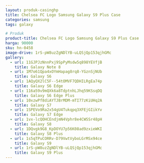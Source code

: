 ```yaml
---
layout: produk-casinghp
title: Chelsea FC Logo Samsung Galaxy S9 Plus Case
categories: samsung
tags: galaxy

# Produk
product-title: Chelsea FC Logo Samsung Galaxy S9 Plus Case
harga: 90000
sku: hn-0458
image-drive: 1rS-pW8uzZgNDlYB-uLQSjQp153qjhGMc
gallery:
  - url: 11GJPJzNnnPxj9SpPyMsdw5q898YEVfjB
    title: Galaxy Note 8
  - url: 1M7o61Qpa4xOYmHapag8rq8-YGznSjNUb
    title: Galaxy S6
  - url: 1AQyQX2lC5F--54tOMVF7QDHILRgEa74p
    title: Galaxy S6 Edge
  - url: 116a59v9mQXk6a8TdptnhLJhq59KSsqDQ
    title: Galaxy S6 Edge Plus
  - url: 10xzwPf8diAYTJBrMDM-mTI77zKiUHq2A
    title: Galaxy S7
  - url: 1SPEVo9Ra2x54gU4Tukqpq3XFEjGIikYv
    title: Galaxy S7 Edge
  - url: 1vx-lcQOHCEndjmN4Vphr8e4CWSSr48pH
    title: Galaxy S8
  - url: 1DQvgk9G8_KpDOYU7p56K08ad9zxieWKI
    title: Galaxy S8 Plus
  - url: 1s5qTPuCORRv-D79VwtVyboLGrMSx94ce
    title: Galaxy S9
  - url: 1rS-pW8uzZgNDlYB-uLQSjQp153qjhGMc
    title: Galaxy S9 Plus
---
```

